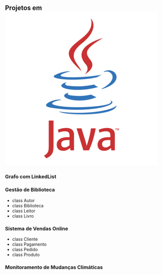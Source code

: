 ## Projetos em ![Java](image.png)

### Grafo com LinkedList

### Gestão de Biblioteca
- class Autor
- class Biblioteca
- class Leitor
- class Livro
### Sistema de Vendas Online
- class Cliente
- class Pagamento
- class Pedido
- class Produto
### Monitoramento de Mudanças Climáticas